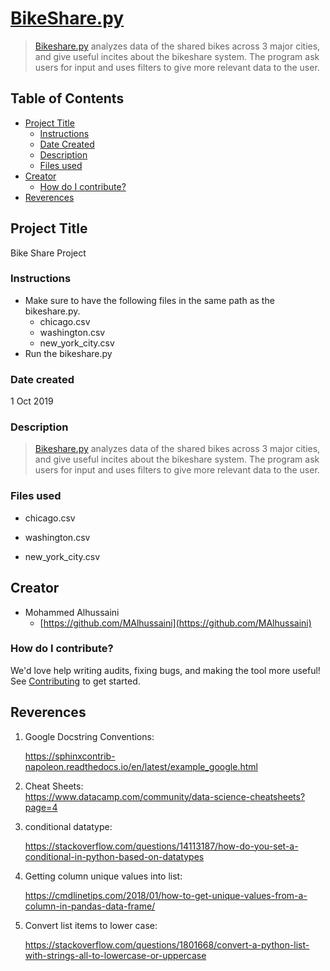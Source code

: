 # [BikeShare.py]()

> [Bikeshare.py]() analyzes data of the shared bikes across 3 major cities, and give useful incites about the bikeshare system. The program ask users for input and uses filters to give more relevant data to the user.

## Table of Contents

- [Project Title](<#Project\ Title>)
  - [Instructions](#instructions)
  - [Date Created](<#Date\ Created>)
  - [Description](#Description)
  - [Files used](<#Files\ used>)
- [Creator](#creator)
  - [How do I contribute?](<#How\ do\ I\ contribute?>)
- [Reverences](#Reverences)

## Project Title

Bike Share Project

### Instructions

- Make sure to have the following files in the same path as the bikeshare.py.
  - chicago.csv
  - washington.csv
  - new_york_city.csv
- Run the bikeshare.py

### Date created

1 Oct 2019

### Description

> [Bikeshare.py]() analyzes data of the shared bikes across 3 major cities, and give useful incites about the bikeshare system. The program ask users for input and uses filters to give more relevant data to the user.

### Files used

- chicago.csv

- washington.csv

- new_york_city.csv

## Creator

- Mohammed Alhussaini
  - [https://github.com/MAlhussaini](https://github.com/MAlhussaini)

### How do I contribute?

We'd love help writing audits, fixing bugs, and making the tool more useful!
See [Contributing](./CONTRIBUTING.md) to get started.

## Reverences

1. Google Docstring Conventions:

   https://sphinxcontrib-napoleon.readthedocs.io/en/latest/example_google.html

2. Cheat Sheets:  
   https://www.datacamp.com/community/data-science-cheatsheets?page=4
3. conditional datatype:

   https://stackoverflow.com/questions/14113187/how-do-you-set-a-conditional-in-python-based-on-datatypes

4. Getting column unique values into list:

   https://cmdlinetips.com/2018/01/how-to-get-unique-values-from-a-column-in-pandas-data-frame/

5. Convert list items to lower case:

   https://stackoverflow.com/questions/1801668/convert-a-python-list-with-strings-all-to-lowercase-or-uppercase
